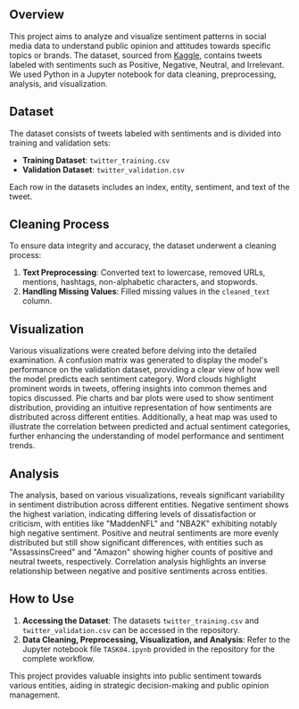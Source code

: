 ## Overview
This project aims to analyze and visualize sentiment patterns in social media data to understand public opinion and attitudes towards specific topics or brands. The dataset, sourced from [Kaggle](https://www.kaggle.com/datasets/danishmubashar/twitter-sentiment-generator-model), contains tweets labeled with sentiments such as Positive, Negative, Neutral, and Irrelevant. We used Python in a Jupyter notebook for data cleaning, preprocessing, analysis, and visualization.

## Dataset
The dataset consists of tweets labeled with sentiments and is divided into training and validation sets:
- **Training Dataset**: `twitter_training.csv`
- **Validation Dataset**: `twitter_validation.csv`

Each row in the datasets includes an index, entity, sentiment, and text of the tweet.

## Cleaning Process
To ensure data integrity and accuracy, the dataset underwent a cleaning process:
1. **Text Preprocessing**: Converted text to lowercase, removed URLs, mentions, hashtags, non-alphabetic characters, and stopwords.
2. **Handling Missing Values**: Filled missing values in the `cleaned_text` column. 

## Visualization
Various visualizations were created before delving into the detailed examination. A confusion matrix was generated to display the model's performance on the validation dataset, providing a clear view of how well the model predicts each sentiment category. Word clouds highlight prominent words in tweets, offering insights into common themes and topics discussed. Pie charts and bar plots were used to show sentiment distribution, providing an intuitive representation of how sentiments are distributed across different entities. Additionally, a heat map was used to illustrate the correlation between predicted and actual sentiment categories, further enhancing the understanding of model performance and sentiment trends.

## Analysis
The analysis, based on various visualizations, reveals significant variability in sentiment distribution across different entities. Negative sentiment shows the highest variation, indicating differing levels of dissatisfaction or criticism, with entities like "MaddenNFL" and "NBA2K" exhibiting notably high negative sentiment. Positive and neutral sentiments are more evenly distributed but still show significant differences, with entities such as "AssassinsCreed" and "Amazon" showing higher counts of positive and neutral tweets, respectively. Correlation analysis highlights an inverse relationship between negative and positive sentiments across entities.

## How to Use
1. **Accessing the Dataset**: The datasets `twitter_training.csv` and `twitter_validation.csv` can be accessed in the repository.
2. **Data Cleaning, Preprocessing, Visualization, and Analysis**: Refer to the Jupyter notebook file `TASK04.ipynb` provided in the repository for the complete workflow.

This project provides valuable insights into public sentiment towards various entities, aiding in strategic decision-making and public opinion management.
